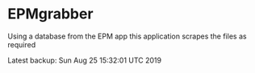 # EPMgrabber
Using a database from the EPM app this application scrapes the files as required


Latest backup: Sun Aug 25 15:32:01 UTC 2019
